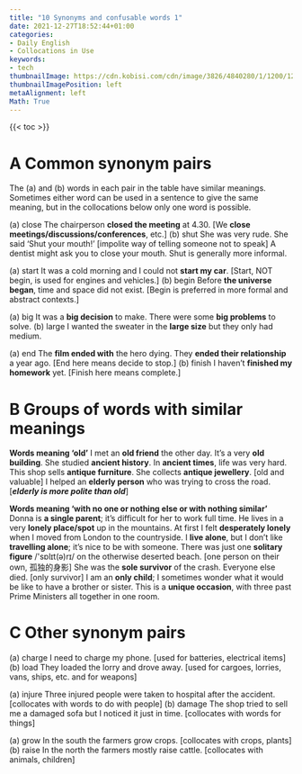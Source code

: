 ```yaml
---
title: "10 Synonyms and confusable words 1"
date: 2021-12-27T18:52:44+01:00
categories:
- Daily English
- Collocations in Use
keywords:
- tech
thumbnailImage: https://cdn.kobisi.com/cdn/image/3826/4840280/1/1200/1200/english-collocations-in-use-intermediate-book-with-answers.jpg
thumbnailImagePosition: left
metaAlignment: left
Math: True
---
```

<!--more-->
{{< toc >}}
# A Common synonym pairs

The (a) and (b) words in each pair in the table have similar meanings. Sometimes either word can be used in a sentence to give the same meaning, but in the collocations below only one word is possible.

(a) close
The chairperson **closed the meeting** at 4.30. [We **close meetings/discussions/conferences**, etc.]
(b) shut
She was very rude. She said ‘Shut your mouth!’ [impolite way of telling someone not to speak] A dentist might ask you to close your mouth. Shut is generally more informal.

(a) start
It was a cold morning and I could not **start my car**. [Start, NOT begin, is used for engines and vehicles.]
(b) begin
Before **the universe began**, time and space did not exist. [Begin is preferred in more formal and abstract contexts.]

(a) big
It was a **big decision** to make.
There were some **big problems** to solve.
(b) large
I wanted the sweater in the **large size** but they only had medium.

(a) end
The **film ended with** the hero dying.
They **ended their relationship** a year ago. [End here means decide to stop.]
(b) finish
I haven’t **finished my homework** yet. [Finish here means complete.]

# B Groups of words with similar meanings

**Words meaning ‘old’**
I met an **old friend** the other day. It’s a very **old building**.
She studied **ancient history**. In **ancient times**, life was very hard.
This shop sells **antique furniture**. She collects **antique jewellery**. [old and valuable]
I helped an **elderly person** who was trying to cross the road. [***elderly is more polite than old***]

**Words meaning ‘with no one or nothing else or with nothing similar’**
Donna is **a single parent**; it’s difficult for her to work full time.
He lives in a very **lonely place/spot** up in the mountains.
At first I felt **desperately lonely** when I moved from London to the countryside.
I **live alone**, but I don’t like **travelling alone**; it’s nice to be with someone.
There was just one **solitary figure** /'sɒlɪt(ə)rɪ/ on the otherwise deserted beach. [one person on their own, 孤独的身影]
She was the **sole survivor** of the crash. Everyone else died. [only survivor]
I am an **only child**; I sometimes wonder what it would be like to have a brother or sister.
This is a **unique occasion**, with three past Prime Ministers all together in one room.

# C Other synonym pairs

(a) charge
I need to charge my phone. [used for batteries, electrical items]
(b) load
They loaded the lorry and drove away. [used for cargoes, lorries, vans, ships, etc. and for weapons]

(a) injure
Three injured people were taken to hospital after the accident. [collocates with words to do with people]
(b) damage
The shop tried to sell me a damaged sofa but I noticed it just in time. [collocates with words for things]

(a) grow
In the south the farmers grow crops. [collocates with crops, plants]
(b) raise
In the north the farmers mostly raise cattle. [collocates with animals, children]

